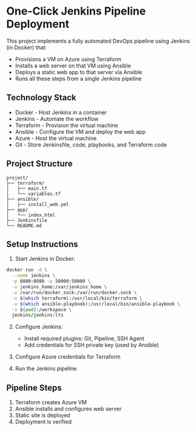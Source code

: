 # One-Click Jenkins Pipeline Deployment

This project implements a fully automated DevOps pipeline using Jenkins (in Docker) that:

- Provisions a VM on Azure using Terraform
- Installs a web server on that VM using Ansible
- Deploys a static web app to that server via Ansible
- Runs all these steps from a single Jenkins pipeline

## Technology Stack

- Docker - Host Jenkins in a container
- Jenkins - Automate the workflow
- Terraform - Provision the virtual machine
- Ansible - Configure the VM and deploy the web app
- Azure - Host the virtual machine
- Git - Store Jenkinsfile, code, playbooks, and Terraform code

## Project Structure

```
project/
├── terraform/
│   ├── main.tf
│   └── variables.tf
├── ansible/
│   ├── install_web.yml
├── app/
│   └── index.html
├── Jenkinsfile
└── README.md
```

## Setup Instructions

1. Start Jenkins in Docker:

```bash
docker run -d \
  --name jenkins \
  -p 8080:8080 -p 50000:50000 \
  -v jenkins_home:/var/jenkins_home \
  -v /var/run/docker.sock:/var/run/docker.sock \
  -v $(which terraform):/usr/local/bin/terraform \
  -v $(which ansible-playbook):/usr/local/bin/ansible-playbook \
  -v $(pwd):/workspace \
  jenkins/jenkins:lts
```

2. Configure Jenkins:

   - Install required plugins: Git, Pipeline, SSH Agent
   - Add credentials for SSH private key (used by Ansible)

3. Configure Azure credentials for Terraform

4. Run the Jenkins pipeline

## Pipeline Steps

1. Terraform creates Azure VM
2. Ansible installs and configures web server
3. Static site is deployed
4. Deployment is verified
